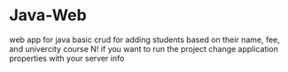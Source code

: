 # Java-Web
web app for java
basic crud for adding students based on their name, fee, and univercity course 
N! if you want to run the project change application properties with your server info
